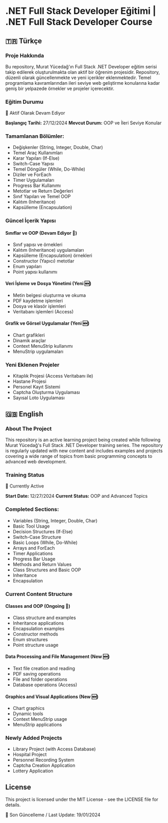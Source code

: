 # .NET Full Stack Developer Eğitimi | .NET Full Stack Developer Course

## 🇹🇷 Türkçe

### Proje Hakkında
Bu repository, Murat Yücedağ'ın Full Stack .NET Developer eğitim serisi takip edilerek oluşturulmakta olan aktif bir öğrenim projesidir. Repository, düzenli olarak güncellenmekte ve yeni içerikler eklenmektedir. Temel programlama kavramlarından ileri seviye web geliştirme konularına kadar geniş bir yelpazede örnekler ve projeler içerecektir.

### Eğitim Durumu
🔄 Aktif Olarak Devam Ediyor

**Başlangıç Tarihi:** 27/12/2024
**Mevcut Durum:** OOP ve İleri Seviye Konular

### Tamamlanan Bölümler:
- Değişkenler (String, Integer, Double, Char)
- Temel Araç Kullanımları
- Karar Yapıları (If-Else)
- Switch-Case Yapısı
- Temel Döngüler (While, Do-While)
- Diziler ve ForEach
- Timer Uygulamaları
- Progress Bar Kullanımı
- Metotlar ve Return Değerleri
- Sınıf Yapıları ve Temel OOP
- Kalıtım (Inheritance)
- Kapsülleme (Encapsulation)

### Güncel İçerik Yapısı

#### Sınıflar ve OOP (Devam Ediyor 🔄)
- Sınıf yapısı ve örnekleri
- Kalıtım (Inheritance) uygulamaları
- Kapsülleme (Encapsulation) örnekleri
- Constructor (Yapıcı) metotlar
- Enum yapıları
- Point yapısı kullanımı

#### Veri İşleme ve Dosya Yönetimi (Yeni 🆕)
- Metin belgesi oluşturma ve okuma
- PDF kaydetme işlemleri
- Dosya ve klasör işlemleri
- Veritabanı işlemleri (Access)

#### Grafik ve Görsel Uygulamalar (Yeni 🆕)
- Chart grafikleri
- Dinamik araçlar
- Context MenuStrip kullanımı
- MenuStrip uygulamaları

### Yeni Eklenen Projeler
- Kitaplık Projesi (Access Veritabanı ile)
- Hastane Projesi
- Personel Kayıt Sistemi
- Captcha Oluşturma Uygulaması
- Sayısal Loto Uygulaması

## 🇬🇧 English

### About The Project
This repository is an active learning project being created while following Murat Yücedağ's Full Stack .NET Developer training series. The repository is regularly updated with new content and includes examples and projects covering a wide range of topics from basic programming concepts to advanced web development.

### Training Status
🔄 Currently Active

**Start Date:** 12/27/2024
**Current Status:** OOP and Advanced Topics

### Completed Sections:
- Variables (String, Integer, Double, Char)
- Basic Tool Usage
- Decision Structures (If-Else)
- Switch-Case Structure
- Basic Loops (While, Do-While)
- Arrays and ForEach
- Timer Applications
- Progress Bar Usage
- Methods and Return Values
- Class Structures and Basic OOP
- Inheritance
- Encapsulation

### Current Content Structure

#### Classes and OOP (Ongoing 🔄)
- Class structure and examples
- Inheritance applications
- Encapsulation examples
- Constructor methods
- Enum structures
- Point structure usage

#### Data Processing and File Management (New 🆕)
- Text file creation and reading
- PDF saving operations
- File and folder operations
- Database operations (Access)

#### Graphics and Visual Applications (New 🆕)
- Chart graphics
- Dynamic tools
- Context MenuStrip usage
- MenuStrip applications

### Newly Added Projects
- Library Project (with Access Database)
- Hospital Project
- Personnel Recording System
- Captcha Creation Application
- Lottery Application

## License
This project is licensed under the MIT License - see the LICENSE file for details.

📝 Son Güncelleme / Last Update: 19/01/2024
